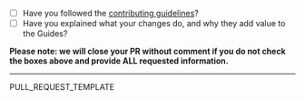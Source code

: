 - [ ] Have you followed the [contributing guidelines](https://github.com/github/opensource.guide/blob/master/CONTRIBUTING.md)?
- [ ] Have you explained what your changes do, and why they add value to the Guides?

**Please note: we will close your PR without comment if you do not check the boxes above and provide ALL requested information.**

-----
PULL_REQUEST_TEMPLATE
